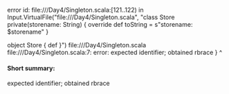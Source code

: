 error id: file://<WORKSPACE>/Day4/Singleton.scala:[121..122) in Input.VirtualFile("file://<WORKSPACE>/Day4/Singleton.scala", "class Store private(storename: String) {
    override def toString = s"storename: $storename"
}

object Store  {
    def
}")
file://<WORKSPACE>/Day4/Singleton.scala
file://<WORKSPACE>/Day4/Singleton.scala:7: error: expected identifier; obtained rbrace
}
^
#### Short summary: 

expected identifier; obtained rbrace